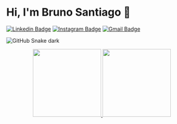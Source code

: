 # Hi, I'm Bruno Santiago 👋

[![Linkedin Badge](https://img.shields.io/badge/-bruno%20santiago-blue?style=flat&logo=Linkedin&logoColor=white&link=https://www.linkedin.com/in/bruno-santiago-8a9973235/)](https://www.linkedin.com/in/bruno-santiago-8a9973235/)
[![Instagram Badge](https://img.shields.io/badge/-@brunosantiagode-purple?style=flat&logo=instagram&logoColor=white&link=https://www.instagram.com/brunosantiagode/)](https://www.instagram.com/brunosantiagode/)
[![Gmail Badge](https://img.shields.io/badge/-bruno.santi.oli@gmail.com-c14438?style=flat&logo=Gmail&logoColor=white&link=mailto:bruno.santi.oli@gmail.com)](mailto:bruno.santi.oli@gmail.com)

![GitHub Snake dark](https://raw.githubusercontent.com/pedrosantayana/MrNaru300/output/github-contribution-grid-snake-dark.svg)

<div align="center">
  <a href="https://github.com/MrNaru300">
  <img height="180em" src="https://github-readme-stats.vercel.app/api?username=MrNaru300&show_icons=true&theme=dark&include_all_commits=true"/>
  <img height="180em" src="https://github-readme-stats.vercel.app/api/top-langs/?username=MrNaru300&layout=compact&langs_count=7&theme=dark"/>
</div>
